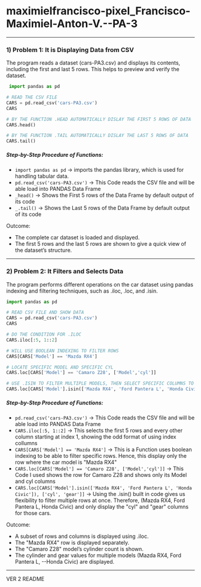 # maximielfrancisco-pixel_Francisco-Maximiel-Anton-V.--PA-3
------
### 1)  Problem 1: It is Displaying Data from CSV 
The program reads a dataset (cars-PA3.csv) and displays its contents, including the first and last 5 rows. This helps to preview and verify the dataset.

```python
 import pandas as pd

# READ THE CSV FILE
CARS = pd.read_csv('cars-PA3.csv')
CARS

# BY THE FUNCTION .HEAD AUTOMATICALLY DISLAY THE FIRST 5 ROWS OF DATA
CARS.head()

# BY THE FUNCTION .TAIL AUTOMATICALLY DISLAY THE LAST 5 ROWS OF DATA
CARS.tail()

```
##### Step-by-Step Procedure of Functions:
- `import pandas as pd` → imports the pandas library, which is used for handling tabular data.
- `pd.read_csv('cars-PA3.csv')` → This Code reads the CSV file and will be able load into PANDAS Data Frame
- `_head()` → Shows the First 5 rows of the Data Frame by default output of its code
- `_.tail()` → Shows the Last 5 rows of the Data Frame by default output of its code

Outcome:
- The complete car dataset is loaded and displayed.
- The first 5 rows and the last 5 rows are shown to give a quick view of the dataset’s structure.
------
### 2) Problem 2: It Filters and Selects Data
 The program performs different operations on the car dataset using pandas indexing and filtering techniques, such as .iloc, .loc, and .isin.

```python
import pandas as pd

# READ CSV FILE AND SHOW DATA
CARS = pd.read_csv('cars-PA3.csv')
CARS

# DO THE CONDITION FOR .ILOC
CARS.iloc[:5, 1::2]

# WILL USE BOOLEAN INDEXING TO FILTER ROWS
CARS[CARS['Model'] == 'Mazda RX4']

# LOCATE SPECIFIC MODEL AND SPECIFIC CYL
CARS.loc[CARS['Model'] == 'Camaro Z28', ['Model','cyl']]

# USE .ISIN TO FILTER MULTIPLE MODELS, THEN SELECT SPECIFIC COLUMNS TO SHOW
CARS.loc[CARS['Model'].isin(['Mazda RX4', 'Ford Pantera L', 'Honda Civic']), ['cyl', 'gear']]


```

##### Step-by-Step Procedure of Functions:
- `pd.read_csv('cars-PA3.csv')` → This Code reads the CSV file and will be able load into PANDAS Data Frame
- `CARS.iloc[:5, 1::2]` → This selects the first 5 rows and every other column starting at index 1, showing the odd format of using index collumns
- `CARS[CARS['Model'] == 'Mazda RX4']` → This is a Function uses boolean indexing to be able to filter specific rows. Hence, this display only the row where the car model is "Mazda RX4"
- `CARS.loc[CARS['Model'] == 'Camaro Z28', ['Model','cyl']]` → This Code I used shows the row for Camaro Z28 and shows only its Model and cyl columns
- `CARS.loc[CARS['Model'].isin(['Mazda RX4', 'Ford Pantera L', 'Honda Civic']), ['cyl', 'gear']]` → Using the .isin() built in code gives us flexibility to filter multiple rows at once. Therefore, (Mazda RX4, Ford Pantera L, Honda Civic) and only display the "cyl" and "gear" columns for those cars.

Outcome:
- A subset of rows and columns is displayed using .iloc.
- The "Mazda RX4" row is displayed separately.
- The "Camaro Z28" model’s cylinder count is shown.
- The cylinder and gear values for multiple models (Mazda RX4, Ford Pantera L, --Honda Civic) are displayed.


------
VER 2 README
